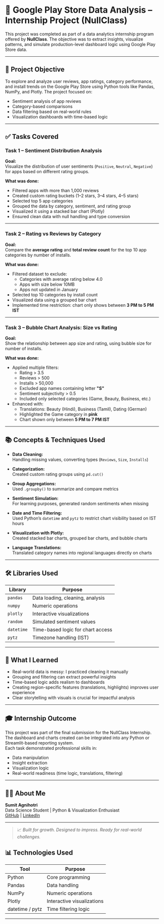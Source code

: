 # 📱 Google Play Store Data Analysis – Internship Project (NullClass)

This project was completed as part of a data analytics internship program offered by **NullClass**. The objective was to extract insights, visualize patterns, and simulate production-level dashboard logic using Google Play Store data.

---

## 🎯 Project Objective

To explore and analyze user reviews, app ratings, category performance, and install trends on the Google Play Store using Python tools like Pandas, NumPy, and Plotly. The project focused on:

- Sentiment analysis of app reviews  
- Category-based comparisons  
- Data filtering based on real-world rules  
- Visualization dashboards with time-based logic  

---

## ✅ Tasks Covered

### Task 1 – Sentiment Distribution Analysis

**Goal:**  
Visualize the distribution of user sentiments (`Positive`, `Neutral`, `Negative`) for apps based on different rating groups.

**What was done:**
- Filtered apps with more than 1,000 reviews  
- Created custom rating buckets (1–2 stars, 3–4 stars, 4–5 stars)  
- Selected top 5 app categories  
- Grouped the data by category, sentiment, and rating group  
- Visualized it using a stacked bar chart (Plotly)  
- Ensured clean data with null handling and type conversion

---

### Task 2 – Rating vs Reviews by Category

**Goal:**  
Compare the **average rating** and **total review count** for the top 10 app categories by number of installs.

**What was done:**
- Filtered dataset to exclude:
  - Categories with average rating below 4.0  
  - Apps with size below 10MB  
  - Apps not updated in January  
- Selected top 10 categories by install count  
- Visualized data using a grouped bar chart  
- Implemented time restriction: chart only shows between **3 PM to 5 PM IST**

---

### Task 3 – Bubble Chart Analysis: Size vs Rating

**Goal:**  
Show the relationship between app size and rating, using bubble size for number of installs.

**What was done:**
- Applied multiple filters:
  - Rating > 3.5  
  - Reviews > 500  
  - Installs > 50,000  
  - Excluded app names containing letter **"S"**  
  - Sentiment subjectivity > 0.5  
  - Included only selected categories (Game, Beauty, Business, etc.)
- Enhanced with:
  - Translations: Beauty (Hindi), Business (Tamil), Dating (German)  
  - Highlighted the Game category in **pink**  
  - Chart shown only between **5 PM to 7 PM IST**

---

## 📚 Concepts & Techniques Used

- **Data Cleaning:**  
  Handling missing values, converting types (`Reviews`, `Size`, `Installs`)

- **Categorization:**  
  Created custom rating groups using `pd.cut()`

- **Group Aggregations:**  
  Used `.groupby()` to summarize and compare metrics

- **Sentiment Simulation:**  
  For learning purposes, generated random sentiments when missing

- **Date and Time Filtering:**  
  Used Python’s `datetime` and `pytz` to restrict chart visibility based on IST hours

- **Visualization with Plotly:**  
  Created stacked bar charts, grouped bar charts, and bubble charts

- **Language Translations:**  
  Translated category names into regional languages directly on charts

---

## 🛠 Libraries Used

| Library     | Purpose                          |
|-------------|----------------------------------|
| `pandas`    | Data loading, cleaning, analysis |
| `numpy`     | Numeric operations               |
| `plotly`    | Interactive visualizations       |
| `random`    | Simulated sentiment values       |
| `datetime`  | Time-based logic for chart access|
| `pytz`      | Timezone handling (IST)          |

---

## 📌 What I Learned

- Real-world data is messy: I practiced cleaning it manually
- Grouping and filtering can extract powerful insights
- Time-based logic adds realism to dashboards
- Creating region-specific features (translations, highlights) improves user experience
- Clear storytelling with visuals is crucial for impactful analysis

---

## 🎓 Internship Outcome

This project was part of the final submission for the NullClass Internship.  
The dashboard and charts created can be integrated into any Python or Streamlit-based reporting system.  
Each task demonstrated professional skills in:

- Data manipulation  
- Insight extraction  
- Visualization logic  
- Real-world readiness (time logic, translations, filtering)

---

## 🙋‍♂️ About Me

**Sumit Agnihotri**  
Data Science Student | Python & Visualization Enthusiast  
[GitHub](https://github.com/Sumit-Agnihotri) | [LinkedIn](https://linkedin.com/sumit-agnihotri)

---

> 📈 *Built for growth. Designed to impress. Ready for real-world challenges.*

## 📊 Technologies Used

| Tool    | Purpose                     |
|---------|-----------------------------|
| Python  | Core programming            |
| Pandas  | Data handling               |
| NumPy   | Numeric operations          |
| Plotly  | Interactive visualizations  |
| datetime / pytz | Time filtering logic |

---

